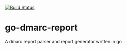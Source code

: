 [![Build Status](https://travis-ci.org/martinhoefling/go-dmarc-report.svg?branch=master)](https://travis-ci.org/martinhoefling/go-dmarc-report)

# go-dmarc-report
A dmarc report parser and report generator written in go
